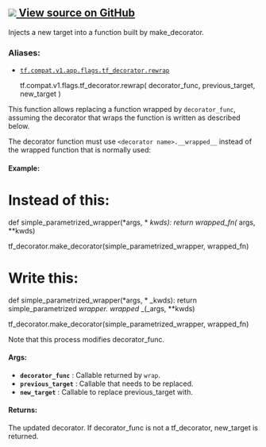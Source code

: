 [ ![](https://tensorflow.google.cn/images/GitHub-Mark-32px.png) View source on
GitHub
](https://github.com/tensorflow/tensorflow/blob/r2.0/tensorflow/python/util/tf_decorator.py#L128-L197)  
---  
  
Injects a new target into a function built by make_decorator.

### Aliases:

  * [`tf.compat.v1.app.flags.tf_decorator.rewrap`](/api_docs/python/tf/compat/v1/flags/tf_decorator/rewrap)

    
    
    tf.compat.v1.flags.tf_decorator.rewrap(
        decorator_func,
        previous_target,
        new_target
    )
    

This function allows replacing a function wrapped by `decorator_func`,
assuming the decorator that wraps the function is written as described below.

The decorator function must use `<decorator name>.__wrapped__` instead of the
wrapped function that is normally used:

#### Example:

# Instead of this:

def simple_parametrized_wrapper(*args, * _kwds): return wrapped_fn(_ args,
**kwds)

tf_decorator.make_decorator(simple_parametrized_wrapper, wrapped_fn)

# Write this:

def simple_parametrized_wrapper(*args, * _kwds): return simple_parametrized
_wrapper._ _wrapped_ _(_args, **kwds)

tf_decorator.make_decorator(simple_parametrized_wrapper, wrapped_fn)

Note that this process modifies decorator_func.

#### Args:

  * **`decorator_func`** : Callable returned by `wrap`.
  * **`previous_target`** : Callable that needs to be replaced.
  * **`new_target`** : Callable to replace previous_target with.

#### Returns:

The updated decorator. If decorator_func is not a tf_decorator, new_target is
returned.

